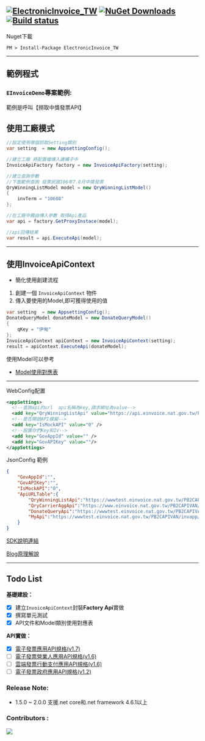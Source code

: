 [![ElectronicInvoice_TW](https://img.shields.io/nuget/v/ElectronicInvoice_TW.svg?style=plastic)](https://www.nuget.org/packages/ElectronicInvoice_TW/)
[![NuGet Downloads](https://img.shields.io/nuget/dt/ElectronicInvoice_TW.svg)](https://www.nuget.org/packages/ElectronicInvoice_TW/) 
[![Build status](https://ci.appveyor.com/api/projects/status/4ktwufjfsxmpishy/branch/master?svg=true)](https://ci.appveyor.com/project/isdaniel/electronicinvoice-tw/branch/master)
-----

Nuget下載

    PM > Install-Package ElectronicInvoice_TW 

---

## 範例程式
### `EInvoiceDemo`專案範例:

範例是呼叫【撈取中獎發票API】

## 使用工廠模式

```cs
//設定使用哪個抓取Setting類別
var setting  = new AppsettingConfig();

//建立工廠 將配置檔傳入建構子中
InvoiceApiFactory factory = new InvoiceApiFactory(setting);

//建立查詢參數  
//下面範例查詢 發票民國106年7.8月中獎發票
QryWinningListModel model = new QryWinningListModel()
{
    invTerm = "10608"
};

//在工廠中藉由傳入參數 取得Api產品
var api = factory.GetProxyInstace(model);

//api回傳結果
var result = api.ExecuteApi(model);
```

-----

## 使用InvoiceApiContext 

* 簡化使用創建流程
1. 創建一個 `InvoiceApiContext` 物件
2. 傳入要使用的Model,即可獲得使用的值

```c#
var setting  = new AppsettingConfig();
DonateQueryModel donateModel = new DonateQueryModel()
{
    qKey = "伊甸"
};
InvoiceApiContext apiContext = new InvoiceApiContext(setting);
result = apiContext.ExecuteApi(donateModel); 
```
使用Model可以參考

* [Model使用對應表](docs/ModelMapper.md)

-----

WebConfig配置
```xml
<appSettings>
  <!--查詢api的url  api名稱為key,請求網址為value-->
  <add key="QryWinningListApi" value="https://api.einvoice.nat.gov.tw/PB2CAPIVAN/invapp/InvApp" />
  <!--是否開啟API模擬-->
  <add key="IsMockAPI" value="0" />
  <!--設置你們Key和IV-->
  <add key="GovAppId" value="" />
  <add key="GovAPIKey" value=""/>
</appSettings>
```

JsonConfig 範例

```json
{
	"GovAppId":"",
	"GovAPIKey":"",
	"IsMockAPI":"0",
	"ApiURLTable":{
		"QryWinningListApi":"https://wwwtest.einvoice.nat.gov.tw/PB2CAPIVAN/invapp/InvApp",
		"QryCarrierAggApi":"https://www.einvoice.nat.gov.tw/PB2CAPIVAN/Carrier/Aggregate",
		"DonateQueryApi":"https://wwwtest.einvoice.nat.gov.tw/PB2CAPIVAN/loveCodeapp/qryLoveCode",
		"MyApi":"https://wwwtest.einvoice.nat.gov.tw/PB2CAPIVAN/invapp/InvApp"
	}
}
```


[SDK說明連結](https://www.slideshare.net/SHIHBINGSHOU/invoice-tw-sdk/SHIHBINGSHOU/invoice-tw-sdk) 

[Blog原理解說](https://dotblogs.com.tw/daniel/2017/10/15/203221) 

----

## Todo List

**基礎建設：**

- [X] 建立`InvoiceApiContext`封裝**Factory Api**實做
- [X] 撰寫單元測試 
- [X] API文件和Model類別使用對應表 

**API實做：**

- [X] [電子發票應用API規格(v1.7)](https://www.einvoice.nat.gov.tw/home/DownLoad?fileName=1510206773173_0.pdf)
- [ ] [電子發票營業人應用API規格(v1.6)](https://www.einvoice.nat.gov.tw/home/DownLoad?fileName=1468833776540_0.pdf)
- [ ] [雲端發票行動支付應用API規格(v1.6)](https://www.einvoice.nat.gov.tw/home/DownLoad?fileName=1510206811150_0.pdf)
- [ ] [電子發票政府應用API規格(v1.2)](https://www.einvoice.nat.gov.tw/home/DownLoad?fileName=1528963625157_0.pdf) 

### Release Note:

* 1.5.0 ~ 2.0.0 支援.net core和.net framework 4.6.1以上

### Contributors :  

![](https://contrib.rocks/image?repo=isdaniel/ElectronicInvoice_TW)
